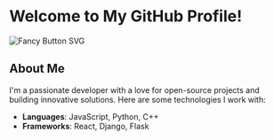 # Welcome to My GitHub Profile!

![Fancy Button SVG](./assets/fancy-button.svg)

## About Me

I'm a passionate developer with a love for open-source projects and building innovative solutions. Here are some technologies I work with:

- **Languages**: JavaScript, Python, C++
- **Frameworks**: React, Django, Flask
